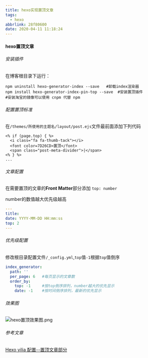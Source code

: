 ```yaml
---
title: hexo实现置顶文章
tags:
  - hexo
abbrlink: 28f80600
date: 2020-04-11 11:18:24
---
```


#### hexo置顶文章

###### 安装插件

在博客根目录下运行：

```shell
npm uninstall hexo-generator-index --save	#卸载index渲染器
npm install hexo-generator-index-pin-top --save  #安装置顶插件
#安装淘宝的镜像可以使用 cnpm 代替 npm
```

###### 配置置顶标准

在`/themes/所使用的主题名/layout/post.ejs`文件最前面添加下列代码

```ejs
<% if (page.top) { %>
  <i class="fa fa-thumb-tack"></i>
  <font color=7D26CD>置顶</font>
  <span class="post-meta-divider">|</span>
<% } %>
...
```

###### 文章配置

在需要置顶的文章的**Front Matter**部分添加 `top: number`

number的数值越大优先级越高

```yml
---
title: 
date: YYYY-MM-DD HH:mm:ss
top: 2
---
```

###### 优先级配置

修改根目录配置文件`/_config.yml`,`top`值`-1`根据`top`值倒序

```yml
index_generator:
  path: ''
  per_page: 6	#每页显示的文章数
  order_by:
    top: -1		#按top倒序排列，number越大的优先显示
    date: -1	#按时间倒序排列，最新的优先显示
```

<!--more-->

###### 效果图

<img src="https://i.loli.net/2020/04/11/NjDQvAB6SOgKt4b.png" alt="hexo置顶效果图.png"  />

###### 参考文章

[Hexo yilia 配置--置顶文章部分](https://yangyang188.coding.me/archives/4392eea4/)